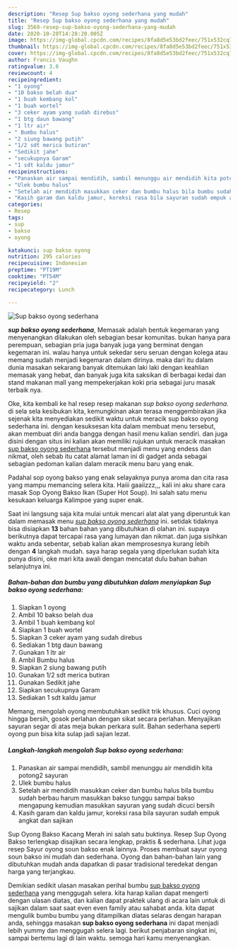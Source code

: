 ```yaml
---
description: "Resep Sup bakso oyong sederhana yang mudah"
title: "Resep Sup bakso oyong sederhana yang mudah"
slug: 3569-resep-sup-bakso-oyong-sederhana-yang-mudah
date: 2020-10-20T14:28:20.005Z
image: https://img-global.cpcdn.com/recipes/8fa8d5e53bd2feec/751x532cq70/sup-bakso-oyong-sederhana-foto-resep-utama.jpg
thumbnail: https://img-global.cpcdn.com/recipes/8fa8d5e53bd2feec/751x532cq70/sup-bakso-oyong-sederhana-foto-resep-utama.jpg
cover: https://img-global.cpcdn.com/recipes/8fa8d5e53bd2feec/751x532cq70/sup-bakso-oyong-sederhana-foto-resep-utama.jpg
author: Francis Vaughn
ratingvalue: 3.6
reviewcount: 4
recipeingredient:
- "1 oyong"
- "10 bakso belah dua"
- "1 buah kembang kol"
- "1 buah wortel"
- "3 ceker ayam yang sudah direbus"
- "1 btg daun bawang"
- "1 ltr air"
- " Bumbu halus"
- "2 siung bawang putih"
- "1/2 sdt merica butiran"
- "Sedikit jahe"
- "secukupnya Garam"
- "1 sdt kaldu jamur"
recipeinstructions:
- "Panaskan air sampai mendidih, sambil menunggu air mendidih kita potong2 sayuran"
- "Ulek bumbu halus"
- "Setelah air mendidih masukkan ceker dan bumbu halus bila bumbu sudah berbau harum masukkan bakso tunggu sampai bakso mengapung kemudian masukkan sayuran yang sudah dicuci bersih"
- "Kasih garam dan kaldu jamur, koreksi rasa bila sayuran sudah empuk angkat dan sajikan"
categories:
- Resep
tags:
- sup
- bakso
- oyong

katakunci: sup bakso oyong 
nutrition: 295 calories
recipecuisine: Indonesian
preptime: "PT19M"
cooktime: "PT54M"
recipeyield: "2"
recipecategory: Lunch

---
```



![Sup bakso oyong sederhana](https://img-global.cpcdn.com/recipes/8fa8d5e53bd2feec/751x532cq70/sup-bakso-oyong-sederhana-foto-resep-utama.jpg)

<b><i>sup bakso oyong sederhana</i></b>, Memasak adalah bentuk kegemaran yang menyenangkan dilakukan oleh sebagian besar komunitas. bukan hanya para perempuan, sebagian pria juga banyak juga yang berminat dengan kegemaran ini. walau hanya untuk sekedar seru seruan dengan kolega atau memang sudah menjadi kegemaran dalam dirinya. maka dari itu dalam dunia masakan sekarang banyak ditemukan laki laki dengan keahlian memasak yang hebat, dan banyak juga kita saksikan di berbagai kedai dan stand makanan mall yang mempekerjakan koki pria sebagai juru masak terbaik nya.

Oke, kita kembali ke hal resep resep makanan <i>sup bakso oyong sederhana</i>. di sela sela kesibukan kita, kemungkinan akan terasa menggembirakan jika sejenak kita menyediakan sedikit waktu untuk meracik sup bakso oyong sederhana ini. dengan kesuksesan kita dalam membuat menu tersebut, akan membuat diri anda bangga dengan hasil menu kalian sendiri. dan juga disini dengan situs ini kalian akan memiliki rujukan untuk meracik masakan <u>sup bakso oyong sederhana</u> tersebut menjadi menu yang endess dan nikmat, oleh sebab itu catat alamat laman ini di gadget anda sebagai sebagian pedoman kalian dalam meracik menu baru yang enak.

Padahal sop oyong bakso yang enak selayaknya punya aroma dan cita rasa yang mampu memancing selera kita. Haiii gaaiizzz,,, kali ini aku share cara masak Sop Oyong Bakso Ikan (Super Hot Soup). Ini salah satu menu kesukaan keluarga Kalimpoe yang super enak.


Saat ini langsung saja kita mulai untuk mencari alat alat yang diperuntuk kan dalam memasak menu <u><i>sup bakso oyong sederhana</i></u> ini. setidak tidaknya bisa disiapkan <b>13</b> bahan bahan yang dibutuhkan di olahan ini. supaya berikutnya dapat tercapai rasa yang lumayan dan nikmat. dan juga sisihkan waktu anda sebentar, sebab kalian akan memprosesnya kurang lebih dengan <b>4</b> langkah mudah. saya harap segala yang diperlukan sudah kita punya disini, oke mari kita awali dengan mencatat dulu bahan bahan selanjutnya ini.

<!--inarticleads1-->

##### Bahan-bahan dan bumbu yang dibutuhkan dalam menyiapkan Sup bakso oyong sederhana:

1. Siapkan 1 oyong
1. Ambil 10 bakso belah dua
1. Ambil 1 buah kembang kol
1. Siapkan 1 buah wortel
1. Siapkan 3 ceker ayam yang sudah direbus
1. Sediakan 1 btg daun bawang
1. Gunakan 1 ltr air
1. Ambil  Bumbu halus
1. Siapkan 2 siung bawang putih
1. Gunakan 1/2 sdt merica butiran
1. Gunakan Sedikit jahe
1. Siapkan secukupnya Garam
1. Sediakan 1 sdt kaldu jamur


Memang, mengolah oyong membutuhkan sedikit trik khusus. Cuci oyong hingga bersih, gosok perlahan dengan sikat secara perlahan. Menyajikan sayuran segar di atas meja bukan perkara sulit. Bahan sederhana seperti oyong pun bisa kita sulap jadi sajian lezat. 

<!--inarticleads2-->

##### Langkah-langkah mengolah Sup bakso oyong sederhana:

1. Panaskan air sampai mendidih, sambil menunggu air mendidih kita potong2 sayuran
1. Ulek bumbu halus
1. Setelah air mendidih masukkan ceker dan bumbu halus bila bumbu sudah berbau harum masukkan bakso tunggu sampai bakso mengapung kemudian masukkan sayuran yang sudah dicuci bersih
1. Kasih garam dan kaldu jamur, koreksi rasa bila sayuran sudah empuk angkat dan sajikan


Sup Oyong Bakso Kacang Merah ini salah satu buktinya. Resep Sup Oyong Bakso terlengkap disajikan secara lengkap, praktis &amp; sederhana. Lihat juga resep Sayur oyong soun bakso enak lainnya. Proses membuat sayur oyong soun bakso ini mudah dan sederhana. Oyong dan bahan-bahan lain yang dibutuhkan mudah anda dapatkan di pasar tradisional teredekat dengan harga yang terjangkau. 

Demikian sedikit ulasan masakan perihal bumbu <u>sup bakso oyong sederhana</u> yang menggugah selera. kita harap kalian dapat mengerti dengan ulasan diatas, dan kalian dapat praktek ulang di acara lain untuk di sajikan dalam saat saat even even family atau sahabat anda. kita dapat mengulik bumbu bumbu yang ditampilkan diatas selaras dengan harapan anda, sehingga masakan <b>sup bakso oyong sederhana</b> ini dapat menjadi lebih yummy dan menggugah selera lagi. berikut penjabaran singkat ini, sampai bertemu lagi di lain waktu. semoga hari kamu menyenangkan.
